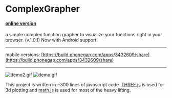 # ComplexGrapher

#### [online version](http://htmlpreview.github.io/?https://github.com/Quoteme/complexGrapher/blob/master/index.html)

a simple complex function grapher to visualize your functions right in your browser. (v.1.0.1)
Now with Android support!

---

mobile versions: [https://build.phonegap.com/apps/3432609/share](https://build.phonegap.com/apps/3432609/share)

---

![demo2.gif](https://i.imgur.com/efo8nUM.gif)
![demo.gif](https://i.imgur.com/V0X41ct.gif)

This project is written in ~300 lines of javascript code.
[THREE.js](https://threejs.org/) is used for 3d plotting and [math.js](http://mathjs.org) is used for most of the heavy lifting.
